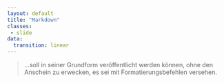 ```yaml
---
layout: default
title: "Markdown"
classes:
 - slide
data:
  transition: linear
---
```


> ...soll in seiner Grundform veröffentlicht werden können, ohne den Anschein zu erwecken, es sei mit Formatierungs&shy;befehlen versehen.